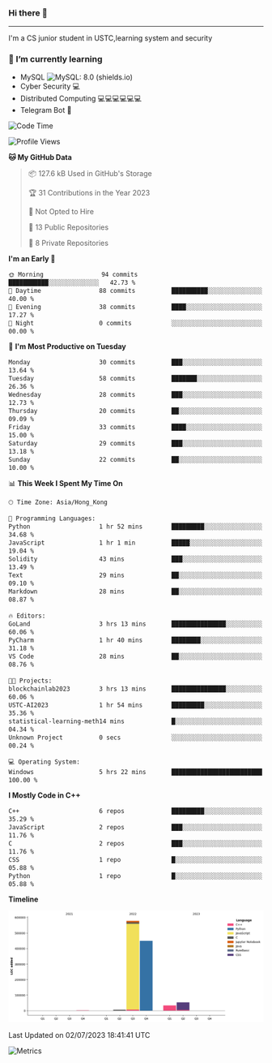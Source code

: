 ### Hi there 👋

<!--
**aozaki-touko/aozaki-touko** is a ✨ _special_ ✨ repository because its `README.md` (this file) appears on your GitHub profile.

Here are some ideas to get you started:

-  ...
- 🌱 I’m currently learning ...
- 👯 I’m looking to collaborate on ...
- 🤔 I’m looking for help with ...
- 💬 Ask me about ...
- 📫 How to reach me: ...
- 😄 Pronouns: ...
- ⚡ Fun fact: ...
-->

---

I'm a CS junior student in USTC,learning system and security



### 🌱 I’m currently learning

- MySQL ![MySQL: 8.0 (shields.io)](https://img.shields.io/badge/MySQL-8.0-blue)
- Cyber Security :computer:
- Distributed Computing :computer::computer::computer::computer::computer::computer:
- Telegram Bot :robot:



<!--START_SECTION:waka-->
![Code Time](http://img.shields.io/badge/Code%20Time-90%20hrs%2041%20mins-blue)

![Profile Views](http://img.shields.io/badge/Profile%20Views-2-blue)

**🐱 My GitHub Data** 

> 📦 127.6 kB Used in GitHub's Storage 
 > 
> 🏆 31 Contributions in the Year 2023
 > 
> 🚫 Not Opted to Hire
 > 
> 📜 13 Public Repositories 
 > 
> 🔑 8 Private Repositories 
 > 
**I'm an Early 🐤** 

```text
🌞 Morning                94 commits          ███████████░░░░░░░░░░░░░░   42.73 % 
🌆 Daytime                88 commits          ██████████░░░░░░░░░░░░░░░   40.00 % 
🌃 Evening                38 commits          ████░░░░░░░░░░░░░░░░░░░░░   17.27 % 
🌙 Night                  0 commits           ░░░░░░░░░░░░░░░░░░░░░░░░░   00.00 % 
```
📅 **I'm Most Productive on Tuesday** 

```text
Monday                   30 commits          ███░░░░░░░░░░░░░░░░░░░░░░   13.64 % 
Tuesday                  58 commits          ███████░░░░░░░░░░░░░░░░░░   26.36 % 
Wednesday                28 commits          ███░░░░░░░░░░░░░░░░░░░░░░   12.73 % 
Thursday                 20 commits          ██░░░░░░░░░░░░░░░░░░░░░░░   09.09 % 
Friday                   33 commits          ████░░░░░░░░░░░░░░░░░░░░░   15.00 % 
Saturday                 29 commits          ███░░░░░░░░░░░░░░░░░░░░░░   13.18 % 
Sunday                   22 commits          ██░░░░░░░░░░░░░░░░░░░░░░░   10.00 % 
```


📊 **This Week I Spent My Time On** 

```text
🕑︎ Time Zone: Asia/Hong_Kong

💬 Programming Languages: 
Python                   1 hr 52 mins        █████████░░░░░░░░░░░░░░░░   34.68 % 
JavaScript               1 hr 1 min          █████░░░░░░░░░░░░░░░░░░░░   19.04 % 
Solidity                 43 mins             ███░░░░░░░░░░░░░░░░░░░░░░   13.49 % 
Text                     29 mins             ██░░░░░░░░░░░░░░░░░░░░░░░   09.10 % 
Markdown                 28 mins             ██░░░░░░░░░░░░░░░░░░░░░░░   08.87 % 

🔥 Editors: 
GoLand                   3 hrs 13 mins       ███████████████░░░░░░░░░░   60.06 % 
PyCharm                  1 hr 40 mins        ████████░░░░░░░░░░░░░░░░░   31.18 % 
VS Code                  28 mins             ██░░░░░░░░░░░░░░░░░░░░░░░   08.76 % 

🐱‍💻 Projects: 
blockchainlab2023        3 hrs 13 mins       ███████████████░░░░░░░░░░   60.06 % 
USTC-AI2023              1 hr 54 mins        █████████░░░░░░░░░░░░░░░░   35.36 % 
statistical-learning-meth14 mins             █░░░░░░░░░░░░░░░░░░░░░░░░   04.34 % 
Unknown Project          0 secs              ░░░░░░░░░░░░░░░░░░░░░░░░░   00.24 % 

💻 Operating System: 
Windows                  5 hrs 22 mins       █████████████████████████   100.00 % 
```

**I Mostly Code in C++** 

```text
C++                      6 repos             █████████░░░░░░░░░░░░░░░░   35.29 % 
JavaScript               2 repos             ███░░░░░░░░░░░░░░░░░░░░░░   11.76 % 
C                        2 repos             ███░░░░░░░░░░░░░░░░░░░░░░   11.76 % 
CSS                      1 repo              █░░░░░░░░░░░░░░░░░░░░░░░░   05.88 % 
Python                   1 repo              █░░░░░░░░░░░░░░░░░░░░░░░░   05.88 % 
```



**Timeline**

![Lines of Code chart](https://raw.githubusercontent.com/aozaki-touko/aozaki-touko/main/assets/bar_graph.png)


 Last Updated on 02/07/2023 18:41:41 UTC
<!--END_SECTION:waka-->
![Metrics](https://metrics.lecoq.io/aozaki-touko?template=classic&base.header=0&habits=1&languages=1&fortune=1&base=header%2C%20activity%2C%20community%2C%20repositories%2C%20metadata&base.indepth=false&base.hireable=false&base.skip=false&languages=false&languages.limit=8&languages.threshold=0%25&languages.other=false&languages.colors=github&languages.sections=most-used&languages.indepth=false&languages.analysis.timeout=15&languages.analysis.timeout.repositories=7.5&languages.categories=markup%2C%20programming&languages.recent.categories=markup%2C%20programming&languages.recent.load=300&languages.recent.days=14&habits=false&habits.from=200&habits.days=14&habits.facts=true&habits.charts=false&habits.charts.type=classic&habits.trim=false&habits.languages.limit=8&habits.languages.threshold=0%25&fortune=false&config.timezone=Asia%2FHong_Kong)
